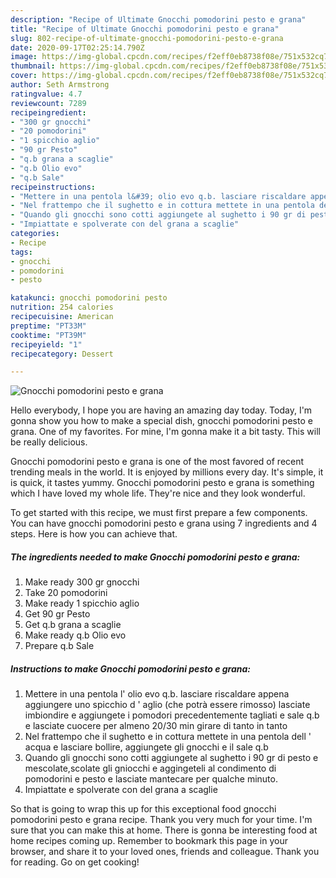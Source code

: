 ```yaml
---
description: "Recipe of Ultimate Gnocchi pomodorini pesto e grana"
title: "Recipe of Ultimate Gnocchi pomodorini pesto e grana"
slug: 802-recipe-of-ultimate-gnocchi-pomodorini-pesto-e-grana
date: 2020-09-17T02:25:14.790Z
image: https://img-global.cpcdn.com/recipes/f2eff0eb8738f08e/751x532cq70/gnocchi-pomodorini-pesto-e-grana-recipe-main-photo.jpg
thumbnail: https://img-global.cpcdn.com/recipes/f2eff0eb8738f08e/751x532cq70/gnocchi-pomodorini-pesto-e-grana-recipe-main-photo.jpg
cover: https://img-global.cpcdn.com/recipes/f2eff0eb8738f08e/751x532cq70/gnocchi-pomodorini-pesto-e-grana-recipe-main-photo.jpg
author: Seth Armstrong
ratingvalue: 4.7
reviewcount: 7289
recipeingredient:
- "300 gr gnocchi"
- "20 pomodorini"
- "1 spicchio aglio"
- "90 gr Pesto"
- "q.b grana a scaglie"
- "q.b Olio evo"
- "q.b Sale"
recipeinstructions:
- "Mettere in una pentola l&#39; olio evo q.b. lasciare riscaldare appena aggiungere uno spicchio d &#39; aglio (che potrà essere rimosso) lasciate imbiondire e aggiungete i pomodori precedentemente tagliati e sale q.b e lasciate cuocere per almeno 20/30 min girare di tanto in tanto"
- "Nel frattempo che il sughetto e in cottura mettete in una pentola dell &#39; acqua e lasciare bollire, aggiungete gli gnocchi e il sale q.b"
- "Quando gli gnocchi sono cotti aggiungete al sughetto i 90 gr di pesto e mescolate,scolate gli gniocchi e aggingeteli al condimento di pomodorini e pesto e lasciate mantecare per qualche minuto."
- "Impiattate e spolverate con del grana a scaglie"
categories:
- Recipe
tags:
- gnocchi
- pomodorini
- pesto

katakunci: gnocchi pomodorini pesto 
nutrition: 254 calories
recipecuisine: American
preptime: "PT33M"
cooktime: "PT39M"
recipeyield: "1"
recipecategory: Dessert

---
```



![Gnocchi pomodorini pesto e grana](https://img-global.cpcdn.com/recipes/f2eff0eb8738f08e/751x532cq70/gnocchi-pomodorini-pesto-e-grana-recipe-main-photo.jpg)

Hello everybody, I hope you are having an amazing day today. Today, I'm gonna show you how to make a special dish, gnocchi pomodorini pesto e grana. One of my favorites. For mine, I'm gonna make it a bit tasty. This will be really delicious.



Gnocchi pomodorini pesto e grana is one of the most favored of recent trending meals in the world. It is enjoyed by millions every day. It's simple, it is quick, it tastes yummy. Gnocchi pomodorini pesto e grana is something which I have loved my whole life. They're nice and they look wonderful.


To get started with this recipe, we must first prepare a few components. You can have gnocchi pomodorini pesto e grana using 7 ingredients and 4 steps. Here is how you can achieve that.

<!--inarticleads1-->

##### The ingredients needed to make Gnocchi pomodorini pesto e grana:

1. Make ready 300 gr gnocchi
1. Take 20 pomodorini
1. Make ready 1 spicchio aglio
1. Get 90 gr Pesto
1. Get q.b grana a scaglie
1. Make ready q.b Olio evo
1. Prepare q.b Sale




<!--inarticleads2-->

##### Instructions to make Gnocchi pomodorini pesto e grana:

1. Mettere in una pentola l&#39; olio evo q.b. lasciare riscaldare appena aggiungere uno spicchio d &#39; aglio (che potrà essere rimosso) lasciate imbiondire e aggiungete i pomodori precedentemente tagliati e sale q.b e lasciate cuocere per almeno 20/30 min girare di tanto in tanto
1. Nel frattempo che il sughetto e in cottura mettete in una pentola dell &#39; acqua e lasciare bollire, aggiungete gli gnocchi e il sale q.b
1. Quando gli gnocchi sono cotti aggiungete al sughetto i 90 gr di pesto e mescolate,scolate gli gniocchi e aggingeteli al condimento di pomodorini e pesto e lasciate mantecare per qualche minuto.
1. Impiattate e spolverate con del grana a scaglie




So that is going to wrap this up for this exceptional food gnocchi pomodorini pesto e grana recipe. Thank you very much for your time. I'm sure that you can make this at home. There is gonna be interesting food at home recipes coming up. Remember to bookmark this page in your browser, and share it to your loved ones, friends and colleague. Thank you for reading. Go on get cooking!
